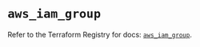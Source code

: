 # `aws_iam_group`

Refer to the Terraform Registry for docs: [`aws_iam_group`](https://registry.terraform.io/providers/hashicorp/aws/4.54.0/docs/resources/iam_group).
